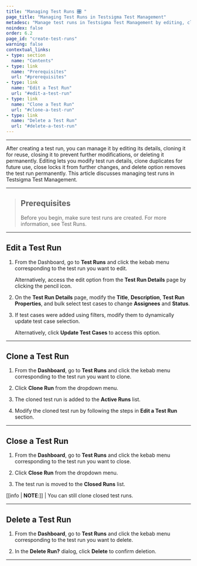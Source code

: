 ```yaml
---
title: "Managing Test Runs 🎛️ "
page_title: "Managing Test Runs in Testsigma Test Management"
metadesc: "Manage test runs in Testsigma Test Management by editing, cloning, closing, or deleting them to maintain organized and efficient test execution."
noindex: false
order: 6.2
page_id: "create-test-runs"
warning: false
contextual_links:
- type: section
  name: "Contents"
- type: link
  name: "Prerequisites"
  url: "#prerequisites"
- type: link
  name: "Edit a Test Run"
  url: "#edit-a-test-run"
- type: link
  name: "Clone a Test Run"
  url: "#clone-a-test-run"
- type: link
  name: "Delete a Test Run"
  url: "#delete-a-test-run"
---
```


---

After creating a test run, you can manage it by editing its details, cloning it for reuse, closing it to prevent further modifications, or deleting it permanently. Editing lets you modify test run details, clone duplicates for future use, close locks it from further changes, and delete option removes the test run permanently. This article discusses managing test runs in Testsigma Test Management.

---

> ## **Prerequisites**
> 
> Before you begin, make sure test runs are created. For more information, see Test Runs.

---

## **Edit a Test Run**

1. From the Dashboard, go to **Test Runs** and click the kebab menu corresponding to the test run you want to edit.

   Alternatively, access the edit option from the **Test Run Details** page by clicking the pencil icon.

2. On the **Test Run Details** page, modify the **Title**, **Description**, **Test Run Properties**, and bulk select test cases to change **Assignees** and **Status**.

3. If test cases were added using filters, modify them to dynamically update test case selection.

   Alternatively, click **Update Test Cases** to access this option. 

---

## **Clone a Test Run**

1. From the **Dashboard**, go to **Test Runs** and click the kebab menu corresponding to the test run you want to clone.

2. Click **Clone Run** from the dropdown menu.

3. The cloned test run is added to the **Active Runs** list.

4. Modify the cloned test run by following the steps in **Edit a Test Run** section.

---

## **Close a Test Run**

1. From the **Dashboard**, go to **Test Runs** and click the kebab menu corresponding to the test run you want to close.

2. Click **Close Run** from the dropdown menu.

3. The test run is moved to the **Closed Runs** list.

[[info | **NOTE**:]]
| You can still clone closed test runs. 

---

## **Delete a Test Run**

1. From the **Dashboard**, go to **Test Runs** and click the kebab menu corresponding to the test run you want to delete.

2. In the **Delete Run?** dialog, click **Delete** to confirm deletion.


---